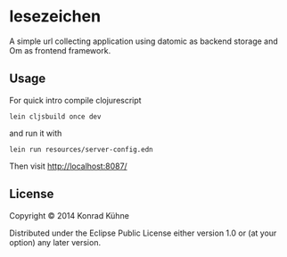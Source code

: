# lesezeichen

A simple url collecting application using datomic as backend storage and Om as frontend framework.

## Usage

For quick intro compile clojurescript

```
lein cljsbuild once dev
```

and run it with
```
lein run resources/server-config.edn
```

Then visit <http://localhost:8087/>

## License

Copyright © 2014 Konrad Kühne

Distributed under the Eclipse Public License either version 1.0 or (at
your option) any later version.
